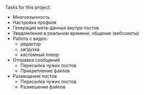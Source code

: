 Tasks for this project:

-   Многоязычность
-   Настройка профиля
-   Генерация мета-данных внутри постов
-   Уведомления в реальном времени, общение (вебсокеты)
-   Работа с видео:
    -   редактор
    -   загрузка
    -   кастомный плеер
-   Отправка сообщений
    -   Пересылка чужих постов
    -   Прикрепление файлов
-   Размещение постов
    -   Пересылка чужих постов
    -   Размешение файлов
